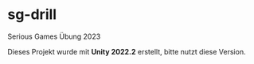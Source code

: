 # sg-drill
Serious Games Übung 2023

Dieses Projekt wurde mit **Unity 2022.2** erstellt, bitte nutzt diese Version.
